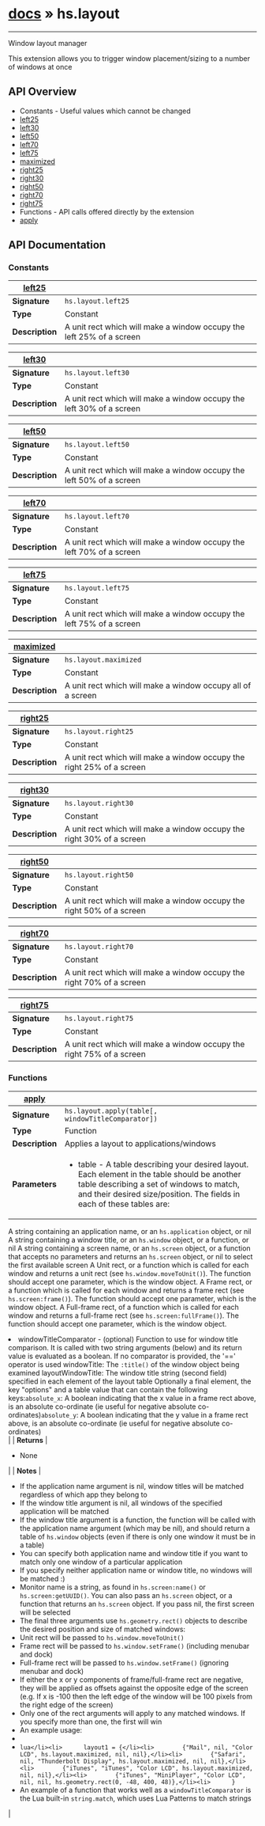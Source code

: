# [docs](index.md) » hs.layout
---

Window layout manager

This extension allows you to trigger window placement/sizing to a number of windows at once

## API Overview
* Constants - Useful values which cannot be changed
 * [left25](#left25)
 * [left30](#left30)
 * [left50](#left50)
 * [left70](#left70)
 * [left75](#left75)
 * [maximized](#maximized)
 * [right25](#right25)
 * [right30](#right30)
 * [right50](#right50)
 * [right70](#right70)
 * [right75](#right75)
* Functions - API calls offered directly by the extension
 * [apply](#apply)

## API Documentation

### Constants

| [left25](#left25)         |                                                                                     |
| --------------------------------------------|-------------------------------------------------------------------------------------|
| **Signature**                               | `hs.layout.left25`                                                                    |
| **Type**                                    | Constant                                                                     |
| **Description**                             | A unit rect which will make a window occupy the left 25% of a screen                                                                     |

| [left30](#left30)         |                                                                                     |
| --------------------------------------------|-------------------------------------------------------------------------------------|
| **Signature**                               | `hs.layout.left30`                                                                    |
| **Type**                                    | Constant                                                                     |
| **Description**                             | A unit rect which will make a window occupy the left 30% of a screen                                                                     |

| [left50](#left50)         |                                                                                     |
| --------------------------------------------|-------------------------------------------------------------------------------------|
| **Signature**                               | `hs.layout.left50`                                                                    |
| **Type**                                    | Constant                                                                     |
| **Description**                             | A unit rect which will make a window occupy the left 50% of a screen                                                                     |

| [left70](#left70)         |                                                                                     |
| --------------------------------------------|-------------------------------------------------------------------------------------|
| **Signature**                               | `hs.layout.left70`                                                                    |
| **Type**                                    | Constant                                                                     |
| **Description**                             | A unit rect which will make a window occupy the left 70% of a screen                                                                     |

| [left75](#left75)         |                                                                                     |
| --------------------------------------------|-------------------------------------------------------------------------------------|
| **Signature**                               | `hs.layout.left75`                                                                    |
| **Type**                                    | Constant                                                                     |
| **Description**                             | A unit rect which will make a window occupy the left 75% of a screen                                                                     |

| [maximized](#maximized)         |                                                                                     |
| --------------------------------------------|-------------------------------------------------------------------------------------|
| **Signature**                               | `hs.layout.maximized`                                                                    |
| **Type**                                    | Constant                                                                     |
| **Description**                             | A unit rect which will make a window occupy all of a screen                                                                     |

| [right25](#right25)         |                                                                                     |
| --------------------------------------------|-------------------------------------------------------------------------------------|
| **Signature**                               | `hs.layout.right25`                                                                    |
| **Type**                                    | Constant                                                                     |
| **Description**                             | A unit rect which will make a window occupy the right 25% of a screen                                                                     |

| [right30](#right30)         |                                                                                     |
| --------------------------------------------|-------------------------------------------------------------------------------------|
| **Signature**                               | `hs.layout.right30`                                                                    |
| **Type**                                    | Constant                                                                     |
| **Description**                             | A unit rect which will make a window occupy the right 30% of a screen                                                                     |

| [right50](#right50)         |                                                                                     |
| --------------------------------------------|-------------------------------------------------------------------------------------|
| **Signature**                               | `hs.layout.right50`                                                                    |
| **Type**                                    | Constant                                                                     |
| **Description**                             | A unit rect which will make a window occupy the right 50% of a screen                                                                     |

| [right70](#right70)         |                                                                                     |
| --------------------------------------------|-------------------------------------------------------------------------------------|
| **Signature**                               | `hs.layout.right70`                                                                    |
| **Type**                                    | Constant                                                                     |
| **Description**                             | A unit rect which will make a window occupy the right 70% of a screen                                                                     |

| [right75](#right75)         |                                                                                     |
| --------------------------------------------|-------------------------------------------------------------------------------------|
| **Signature**                               | `hs.layout.right75`                                                                    |
| **Type**                                    | Constant                                                                     |
| **Description**                             | A unit rect which will make a window occupy the right 75% of a screen                                                                     |

### Functions

| [apply](#apply)         |                                                                                     |
| --------------------------------------------|-------------------------------------------------------------------------------------|
| **Signature**                               | `hs.layout.apply(table[, windowTitleComparator])`                                                                    |
| **Type**                                    | Function                                                                     |
| **Description**                             | Applies a layout to applications/windows                                                                     |
| **Parameters**                              | <ul><li>table - A table describing your desired layout. Each element in the table should be another table describing a set of windows to match, and their desired size/position. The fields in each of these tables are:
  A string containing an application name, or an `hs.application` object, or nil
  A string containing a window title, or an `hs.window` object, or a function, or nil
  A string containing a screen name, or an `hs.screen` object, or a function that accepts no parameters and returns an `hs.screen` object, or nil to select the first available screen
  A Unit rect, or a function which is called for each window and returns a unit rect (see `hs.window.moveToUnit()`). The function should accept one parameter, which is the window object.
  A Frame rect, or a function which is called for each window and returns a frame rect (see `hs.screen:frame()`). The function should accept one parameter, which is the window object.
  A Full-frame rect, of a function which is called for each window and returns a full-frame rect (see `hs.screen:fullFrame()`). The function should accept one parameter, which is the window object.</li><li>windowTitleComparator - (optional) Function to use for window title comparison. It is called with two string arguments (below) and its return value is evaluated as a boolean. If no comparator is provided, the '==' operator is used
  windowTitle: The `:title()` of the window object being examined
  layoutWindowTitle: The window title string (second field) specified in each element of the layout table
  Optionally a final element, the key "options" and a table value that can contain the following keys:`absolute_x`: A boolean indicating that the x value in a frame rect above, is an absolute co-ordinate (ie useful for negative absolute co-ordinates)`absolute_y`: A boolean indicating that the y value in a frame rect above, is an absolute co-ordinate (ie useful for negative absolute co-ordinates)</li></ul> |
| **Returns**                                 | <ul><li>None</li></ul>          |
| **Notes**                                   | <ul><li>If the application name argument is nil, window titles will be matched regardless of which app they belong to</li><li>If the window title argument is nil, all windows of the specified application will be matched</li><li>If the window title argument is a function, the function will be called with the application name argument (which may be nil), and should return a table of `hs.window` objects (even if there is only one window it must be in a table)</li><li>You can specify both application name and window title if you want to match only one window of a particular application</li><li>If you specify neither application name or window title, no windows will be matched :)</li><li>Monitor name is a string, as found in `hs.screen:name()` or `hs.screen:getUUID()`. You can also pass an `hs.screen` object, or a function that returns an `hs.screen` object. If you pass nil, the first screen will be selected</li><li>The final three arguments use `hs.geometry.rect()` objects to describe the desired position and size of matched windows:</li><li>  Unit rect will be passed to `hs.window.moveToUnit()`</li><li>  Frame rect will be passed to `hs.window.setFrame()` (including menubar and dock)</li><li>  Full-frame rect will be passed to `hs.window.setFrame()` (ignoring menubar and dock)</li><li>If either the x or y components of frame/full-frame rect are negative, they will be applied as offsets against the opposite edge of the screen (e.g. If x is -100 then the left edge of the window will be 100 pixels from the right edge of the screen)</li><li>Only one of the rect arguments will apply to any matched windows. If you specify more than one, the first will win</li><li>An example usage:</li><li></li><li>    ```lua</li><li>      layout1 = {</li><li>        {"Mail", nil, "Color LCD", hs.layout.maximized, nil, nil},</li><li>        {"Safari", nil, "Thunderbolt Display", hs.layout.maximized, nil, nil},</li><li>        {"iTunes", "iTunes", "Color LCD", hs.layout.maximized, nil, nil},</li><li>        {"iTunes", "MiniPlayer", "Color LCD", nil, nil, hs.geometry.rect(0, -48, 400, 48)},</li><li>      }```</li><li>An example of a function that works well as a `windowTitleComparator` is the Lua built-in `string.match`, which uses Lua Patterns to match strings</li></ul>                |

